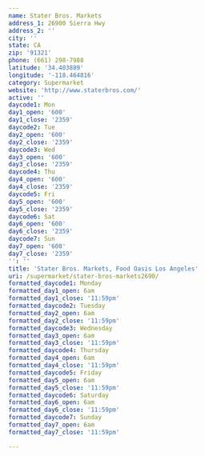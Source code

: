 ```yaml
---
name: Stater Bros. Markets
address_1: 26900 Sierra Hwy
address_2: ''
city: ''
state: CA
zip: '91321'
phone: (661) 298-7988
latitude: '34.403889'
longitude: '-118.464816'
category: Supermarket
website: 'http://www.staterbros.com/'
active: ''
daycode1: Mon
day1_open: '600'
day1_close: '2359'
daycode2: Tue
day2_open: '600'
day2_close: '2359'
daycode3: Wed
day3_open: '600'
day3_close: '2359'
daycode4: Thu
day4_open: '600'
day4_close: '2359'
daycode5: Fri
day5_open: '600'
day5_close: '2359'
daycode6: Sat
day6_open: '600'
day6_close: '2359'
daycode7: Sun
day7_open: '600'
day7_close: '2359'
'': ''
title: 'Stater Bros. Markets, Food Oasis Los Angeles'
uri: /supermarket/stater-bros-markets2690/
formatted_daycode1: Monday
formatted_day1_open: 6am
formatted_day1_close: '11:59pm'
formatted_daycode2: Tuesday
formatted_day2_open: 6am
formatted_day2_close: '11:59pm'
formatted_daycode3: Wednesday
formatted_day3_open: 6am
formatted_day3_close: '11:59pm'
formatted_daycode4: Thursday
formatted_day4_open: 6am
formatted_day4_close: '11:59pm'
formatted_daycode5: Friday
formatted_day5_open: 6am
formatted_day5_close: '11:59pm'
formatted_daycode6: Saturday
formatted_day6_open: 6am
formatted_day6_close: '11:59pm'
formatted_daycode7: Sunday
formatted_day7_open: 6am
formatted_day7_close: '11:59pm'

---
```

